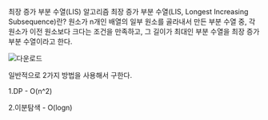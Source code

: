 최장 증가 부분 수열(LIS) 알고리즘
최장 증가 부분 수열(LIS, Longest Increasing Subsequence)란?
원소가 n개인 배열의 일부 원소를 골라내서 만든 부분 수열 중, 각 원소가 이전 원소보다 크다는 조건을 만족하고, 그 길이가 최대인 부분 수열을 최장 증가 부분 수열이라고 한다.

![다운로드](https://github.com/user-attachments/assets/3f41c411-06bb-4a93-8263-0f7b5520ccee)

일반적으로 2가지 방법을 사용해서 구한다.

1.DP - O(n^2)

2.이분탐색 - O(logn)
